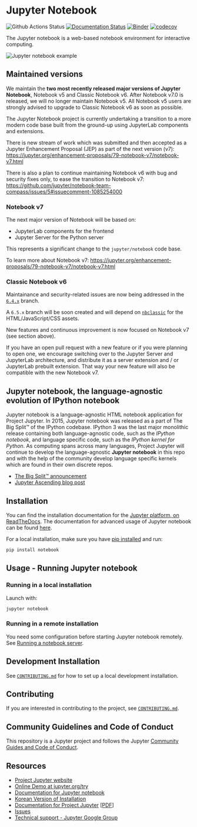 # Jupyter Notebook

![Github Actions Status](https://github.com/jupyter/notebook/workflows/Build/badge.svg)
[![Documentation Status](https://readthedocs.org/projects/jupyter-notebook/badge/?version=latest)](https://jupyter-notebook.readthedocs.io/en/latest/?badge=latest)
[![Binder](https://mybinder.org/badge_logo.svg)](https://mybinder.org/v2/gh/jupyter/notebook/main?urlpath=tree)
[![codecov](https://codecov.io/gh/jupyter/notebook/branch/main/graph/badge.svg)](https://codecov.io/gh/jupyter/notebook)

The Jupyter notebook is a web-based notebook environment for interactive
computing.

![Jupyter notebook example](docs/resources/running_code_med.png "Jupyter notebook example")

## Maintained versions

We maintain the **two most recently released major versions of Jupyter Notebook**, Notebook v5 and Classic Notebook v6. After Notebook v7.0 is released, we will no longer maintain Notebook v5. All Notebook v5 users are strongly advised to upgrade to Classic Notebook v6 as soon as possible.

The Jupyter Notebook project is currently undertaking a transition to a more modern code base built from the ground-up using JupyterLab components and extensions.

There is new stream of work which was submitted and then accepted as a Jupyter Enhancement Proposal (JEP) as part of the next version (v7): https://jupyter.org/enhancement-proposals/79-notebook-v7/notebook-v7.html

There is also a plan to continue maintaining Notebook v6 with bug and security fixes only, to ease the transition to Notebook v7: https://github.com/jupyter/notebook-team-compass/issues/5#issuecomment-1085254000

### Notebook v7

The next major version of Notebook will be based on:

- JupyterLab components for the frontend
- Jupyter Server for the Python server

This represents a significant change to the `jupyter/notebook` code base.

To learn more about Notebook v7: https://jupyter.org/enhancement-proposals/79-notebook-v7/notebook-v7.html

### Classic Notebook v6

Maintainance and security-related issues are now being addressed in the [`6.4.x`](https://github.com/jupyter/notebook/tree/6.4.x) branch.

A `6.5.x` branch will be soon created and will depend on [`nbclassic`](https://github.com/jupyter/nbclassic) for the HTML/JavaScript/CSS assets.

New features and continuous improvement is now focused on Notebook v7 (see section above).

If you have an open pull request with a new feature or if you were planning to open one, we encourage switching over to the Jupyter Server and JupyterLab architecture, and distribute it as a server extension and / or JupyterLab prebuilt extension. That way your new feature will also be compatible with the new Notebook v7.

## Jupyter notebook, the language-agnostic evolution of IPython notebook

Jupyter notebook is a language-agnostic HTML notebook application for
Project Jupyter. In 2015, Jupyter notebook was released as a part of
The Big Split™ of the IPython codebase. IPython 3 was the last major monolithic
release containing both language-agnostic code, such as the _IPython notebook_,
and language specific code, such as the _IPython kernel for Python_. As
computing spans across many languages, Project Jupyter will continue to develop the
language-agnostic **Jupyter notebook** in this repo and with the help of the
community develop language specific kernels which are found in their own
discrete repos.

- [The Big Split™ announcement](https://blog.jupyter.org/the-big-split-9d7b88a031a7)
- [Jupyter Ascending blog post](https://blog.jupyter.org/jupyter-ascending-1bf5b362d97e)

## Installation

You can find the installation documentation for the
[Jupyter platform, on ReadTheDocs](https://jupyter.readthedocs.io/en/latest/install.html).
The documentation for advanced usage of Jupyter notebook can be found
[here](https://jupyter-notebook.readthedocs.io/en/latest/).

For a local installation, make sure you have
[pip installed](https://pip.readthedocs.io/en/stable/installing/) and run:

```bash
pip install notebook
```

## Usage - Running Jupyter notebook

### Running in a local installation

Launch with:

```bash
jupyter notebook
```

### Running in a remote installation

You need some configuration before starting Jupyter notebook remotely. See [Running a notebook server](https://jupyter-notebook.readthedocs.io/en/stable/public_server.html).

## Development Installation

See [`CONTRIBUTING.md`](CONTRIBUTING.md) for how to set up a local development installation.

## Contributing

If you are interested in contributing to the project, see [`CONTRIBUTING.md`](CONTRIBUTING.md).

## Community Guidelines and Code of Conduct

This repository is a Jupyter project and follows the Jupyter
[Community Guides and Code of Conduct](https://jupyter.readthedocs.io/en/latest/community/content-community.html).

## Resources

- [Project Jupyter website](https://jupyter.org)
- [Online Demo at jupyter.org/try](https://jupyter.org/try)
- [Documentation for Jupyter notebook](https://jupyter-notebook.readthedocs.io/en/latest/)
- [Korean Version of Installation](https://github.com/ChungJooHo/Jupyter_Kor_doc/)
- [Documentation for Project Jupyter](https://jupyter.readthedocs.io/en/latest/index.html) \[[PDF](https://media.readthedocs.org/pdf/jupyter/latest/jupyter.pdf)\]
- [Issues](https://github.com/jupyter/notebook/issues)
- [Technical support - Jupyter Google Group](https://discourse.jupyter.org/)
